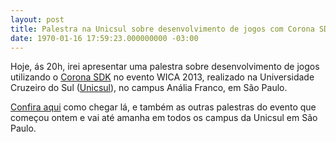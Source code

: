 ```yaml
---
layout: post
title: Palestra na Unicsul sobre desenvolvimento de jogos com Corona SDK
date: 1970-01-16 17:59:23.000000000 -03:00
---
```


Hoje, ás 20h, irei apresentar uma palestra sobre desenvolvimento de jogos utilizando o [Corona SDK](http://www.coronalabs.com/ "Corona SDK") no evento WICA 2013, realizado na Universidade Cruzeiro do Sul ([Unicsul](http://www.cruzeirodosul.edu.br/ "Unicsul")), no campus Anália Franco, em São Paulo.

[Confira aqui](http://www.cruzeirodosul.edu.br/content/localizacao.aspx "Unicsul") como chegar lá, e também as outras palestras do evento que começou ontem e vai até amanha em todos os campus da Unicsul em São Paulo.


